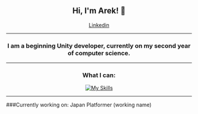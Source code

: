 <div align="center">
  
## Hi, I'm Arek! 👋
[Linkedin](https://www.twojastrona.com)
</div>

---
<div align="center">

### I am a beginning Unity developer, currently on my second year of computer science.

</div>

---
<div align="center">
  
### What I can:
[![My Skills](https://skillicons.dev/icons?i=cs,rider,unity,java,idea,blender,ps)](https://skillicons.dev)

</div>

---

###Currently working on:
Japan Platformer (working name)
